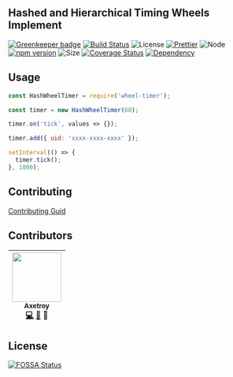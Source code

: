 ## Hashed and Hierarchical Timing Wheels Implement

[![Greenkeeper badge](https://badges.greenkeeper.io/axetroy/wheel-timer.svg)](https://greenkeeper.io/)
[![Build Status](https://travis-ci.org/axetroy/wheel-timer.svg?branch=master)](https://travis-ci.org/axetroy/wheel-timer)
![License](https://img.shields.io/badge/license-Apache-green.svg)
[![Prettier](https://img.shields.io/badge/Code%20Style-Prettier-green.svg)](https://github.com/prettier/prettier)
![Node](https://img.shields.io/badge/node-%3E=6.0-blue.svg?style=flat-square)
[![npm version](https://badge.fury.io/js/%40axetroy%2Fstruct.svg)](https://badge.fury.io/js/%40axetroy%2Fstruct)
![Size](https://github-size-badge.herokuapp.com/axetroy/wheel-timer.svg)
[![Coverage Status](https://coveralls.io/repos/github/axetroy/wheel-timer/badge.svg?branch=master)](https://coveralls.io/github/axetroy/wheel-timer?branch=master)
[![Dependency](https://david-dm.org/axetroy/wheel-timer.svg)](https://david-dm.org/axetroy/wheel-timer)

## Usage

```javascript
const HashWheelTimer = require('wheel-timer');

const timer = new HashWheelTimer(60);

timer.on('tick', values => {});

timer.add({ uid: 'xxxx-xxxx-xxxx' });

setInterval(() => {
  timer.tick();
}, 1000);
```

## Contributing

[Contributing Guid](https://github.com/axetroy/wheel-timer/blob/master/CONTRIBUTING.md)

## Contributors

<!-- ALL-CONTRIBUTORS-LIST:START - Do not remove or modify this section -->

| [<img src="https://avatars1.githubusercontent.com/u/9758711?v=3" width="100px;"/><br /><sub>Axetroy</sub>](http://axetroy.github.io)<br />[💻](https://github.com/axetroy/wheel-timer/commits?author=axetroy) [🐛](https://github.com/axetroy/wheel-timer/issues?q=author%3Aaxetroy) 🎨 |
| :-----------------------------------------------------------------------------------------------------------------------------------------------------------------------------------------------------------------------------------------------------------------------------------: |


<!-- ALL-CONTRIBUTORS-LIST:END -->

## License

[![FOSSA Status](https://app.fossa.io/api/projects/git%2Bgithub.com%2Faxetroy%2Fdepsgetter.svg?type=large)](https://app.fossa.io/projects/git%2Bgithub.com%2Faxetroy%2Fdepsgetter?ref=badge_large)

